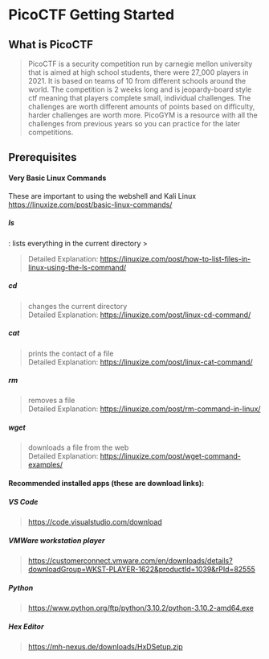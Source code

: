 # PicoCTF Getting Started

## What is PicoCTF
>  PicoCTF is a security competition run by carnegie mellon university that is aimed at high school students, there were 27_000 players in 2021. It is based on teams of 10 from different schools around the world. The competition is 2 weeks long and is jeopardy-board style ctf meaning that players complete small, individual challenges. The challenges are worth different amounts of points based on difficulty, harder challenges are worth more. PicoGYM is a resource with all the challenges from previous years so you can practice for the later competitions.

## Prerequisites
  
  #### Very Basic Linux Commands
  These are important to using the webshell and Kali Linux
  https://linuxize.com/post/basic-linux-commands/  
  ##### ls  
  : lists everything in the current directory  >
  > Detailed Explanation: https://linuxize.com/post/how-to-list-files-in-linux-using-the-ls-command/  
  ##### cd  
  > changes the current directory  
  > Detailed Explanation: https://linuxize.com/post/linux-cd-command/  
  ##### cat  
  > prints the contact of a file  
  > Detailed Explanation: https://linuxize.com/post/linux-cat-command/  
  ##### rm  
  > removes a file  
  > Detailed Explanation: https://linuxize.com/post/rm-command-in-linux/  
  ##### wget  
  > downloads a file from the web  
  > Detailed Explanation: https://linuxize.com/post/wget-command-examples/  
     
  #### Recommended installed apps (these are download links):  
  ##### VS Code  
  > https://code.visualstudio.com/download  
  ##### VMWare workstation player  
  > https://customerconnect.vmware.com/en/downloads/details?downloadGroup=WKST-PLAYER-1622&productId=1039&rPId=82555  
  ##### Python  
  > https://www.python.org/ftp/python/3.10.2/python-3.10.2-amd64.exe  
  ##### Hex Editor  
  > https://mh-nexus.de/downloads/HxDSetup.zip  
    
